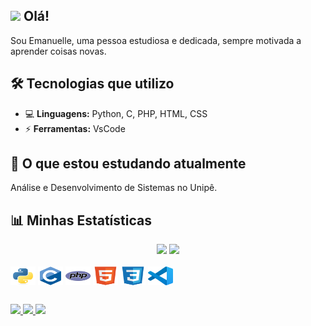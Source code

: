 ## <img src="https://media.giphy.com/media/hvRJCLFzcasrR4ia7z/giphy.gif" width="30px"> Olá!

Sou Emanuelle, uma pessoa estudiosa e dedicada, sempre motivada a aprender coisas novas.


## 🛠️ Tecnologias que utilizo
- 💻 **Linguagens:** Python, C, PHP, HTML, CSS  
- ⚡ **Ferramentas:** VsCode



## 🌱 O que estou estudando atualmente
Análise e Desenvolvimento de Sistemas no Unipê.



## 📊 Minhas Estatísticas
<div align="center">
  <img height="180em" src="https://github-readme-stats.vercel.app/api?username=manulucena&show_icons=true&theme=radical&count_private=true"/>
  <img height="180em" src="https://github-readme-stats.vercel.app/api/top-langs/?username=manulucena&layout=compact&langs_count=7&theme=radical&hide=hack"/>
</div>



<div style="display: inline_block"><br>
  <img align="center" alt="Manu-Python" height="30" width="40" src="https://raw.githubusercontent.com/devicons/devicon/master/icons/python/python-original.svg">
  <img align="center" alt="Manu-C" height="30" width="40" src="https://raw.githubusercontent.com/devicons/devicon/master/icons/c/c-original.svg">
  <img align="center" alt="Manu-PHP" height="30" width="40" src="https://raw.githubusercontent.com/devicons/devicon/master/icons/php/php-original.svg">
  <img align="center" alt="Manu-HTML" height="30" width="40" src="https://raw.githubusercontent.com/devicons/devicon/master/icons/html5/html5-original.svg">
  <img align="center" alt="Manu-CSS" height="30" width="40" src="https://raw.githubusercontent.com/devicons/devicon/master/icons/css3/css3-original.svg">
  <img align="center" alt="Manu-VsCode" height="30" width="40" src="https://raw.githubusercontent.com/devicons/devicon/master/icons/vscode/vscode-original.svg">
</div>

##
<div> 
  <a href="https://instagram.com/manulucm" target="_blank" rel="noopener noreferrer">
    <img src="https://img.shields.io/badge/-Instagram-%23E4405F?style=for-the-badge&logo=instagram&logoColor=white">
  </a>
  
  <a href="mailto:lelalucenapbi@gmail.com" target="_blank" rel="noopener noreferrer">
    <img src="https://img.shields.io/badge/-Gmail-%23333?style=for-the-badge&logo=gmail&logoColor=white">
  </a>
  
  <a href="https://www.linkedin.com/in/emanuelle-lucena" target="_blank" rel="noopener noreferrer">
    <img src="https://img.shields.io/badge/-LinkedIn-%230077B5?style=for-the-badge&logo=linkedin&logoColor=white">
  </a> 
</div>
